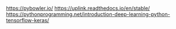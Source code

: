 https://pybowler.io/
https://uplink.readthedocs.io/en/stable/
https://pythonprogramming.net/introduction-deep-learning-python-tensorflow-keras/
